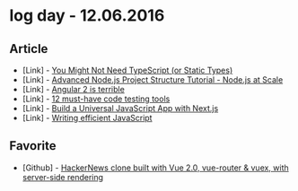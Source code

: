 # log day - 12.06.2016

## Article

- \[Link\] - [You Might Not Need TypeScript (or Static Types)](https://medium.com/javascript-scene/you-might-not-need-typescript-or-static-types-aa7cb670a77b#.lznoi3f0s)
- \[Link\] - [Advanced Node.js Project Structure Tutorial - Node.js at Scale](https://blog.risingstack.com/node-js-project-structure-tutorial-node-js-at-scale/)
- \[Link\] - [Angular 2 is terrible](https://meebleforp.com/blog/36/angular-2-is-terrible)
- \[Link\] - [12 must-have code testing tools](http://www.creativebloq.com/features/12-must-have-user-testing-tools)
- \[Link\] - [Build a Universal JavaScript App with Next.js](https://auth0.com/blog/building-universal-apps-with-nextjs)
- \[Link\] - [Writing efficient JavaScript](https://medium.com/@xilefmai/efficient-javascript-14a11651d563#.j43ez956i)


## Favorite

- \[Github\] - [HackerNews clone built with Vue 2.0, vue-router & vuex, with server-side rendering](https://github.com/vuejs/vue-hackernews-2.0)
